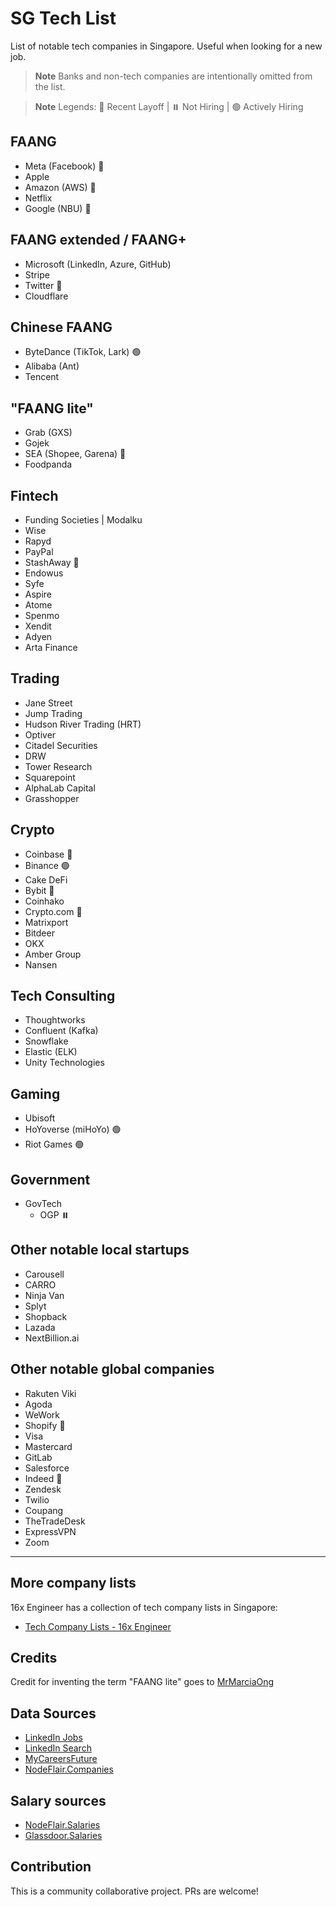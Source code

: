 # SG Tech List

List of notable tech companies in Singapore. Useful when looking for a new job. 

> **Note** Banks and non-tech companies are intentionally omitted from the list.

> **Note** Legends: 🛑 Recent Layoff | ⏸️ Not Hiring | 🟢 Actively Hiring

## FAANG 

- Meta (Facebook) 🛑
- Apple
- Amazon (AWS) 🛑
- Netflix
- Google (NBU) 🛑

## FAANG extended / FAANG+

- Microsoft (LinkedIn, Azure, GitHub)
- Stripe
- Twitter 🛑
- Cloudflare

## Chinese FAANG
- ByteDance (TikTok, Lark) 🟢
- Alibaba (Ant)
- Tencent

## "FAANG lite"

- Grab (GXS)
- Gojek
- SEA (Shopee, Garena) 🛑
- Foodpanda

## Fintech

- Funding Societies | Modalku
- Wise
- Rapyd
- PayPal
- StashAway 🛑
- Endowus
- Syfe
- Aspire
- Atome
- Spenmo
- Xendit
- Adyen
- Arta Finance

## Trading

- Jane Street
- Jump Trading
- Hudson River Trading (HRT)
- Optiver
- Citadel Securities
- DRW
- Tower Research
- Squarepoint
- AlphaLab Capital
- Grasshopper

## Crypto

- Coinbase 🛑
- Binance 🟢
- Cake DeFi
- Bybit 🛑
- Coinhako
- Crypto.com 🛑
- Matrixport
- Bitdeer
- OKX
- Amber Group
- Nansen

## Tech Consulting

- Thoughtworks
- Confluent (Kafka)
- Snowflake
- Elastic (ELK)
- Unity Technologies

## Gaming

- Ubisoft
- HoYoverse (miHoYo) 🟢
- Riot Games 🟢

## Government

- GovTech 
  - OGP ⏸️

## Other notable local startups

- Carousell
- CARRO
- Ninja Van
- Splyt
- Shopback
- Lazada
- NextBillion.ai

## Other notable global companies

- Rakuten Viki
- Agoda
- WeWork
- Shopify 🛑
- Visa
- Mastercard
- GitLab
- Salesforce
- Indeed 🛑
- Zendesk
- Twilio
- Coupang
- TheTradeDesk
- ExpressVPN
- Zoom

---

## More company lists

16x Engineer has a collection of tech company lists in Singapore:

- [Tech Company Lists - 16x Engineer](https://16x.engineer/resources/#tech-companies)

## Credits

Credit for inventing the term "FAANG lite" goes to [MrMarciaOng](https://github.com/MrMarciaOng) 

## Data Sources

- [LinkedIn Jobs](https://www.linkedin.com/jobs/)
- [LinkedIn Search](https://www.linkedin.com/search/results/people/)
- [MyCareersFuture](https://www.mycareersfuture.gov.sg/)
- [NodeFlair.Companies](https://www.nodeflair.com/companies)

## Salary sources
- [NodeFlair.Salaries](https://www.nodeflair.com/salaries)
- [Glassdoor.Salaries](https://www.glassdoor.sg/Salaries/singapore-tech-salary-SRCH_IL.0,9_IM1123_KO10,14.htm)

## Contribution

This is a community collaborative project. PRs are welcome!
